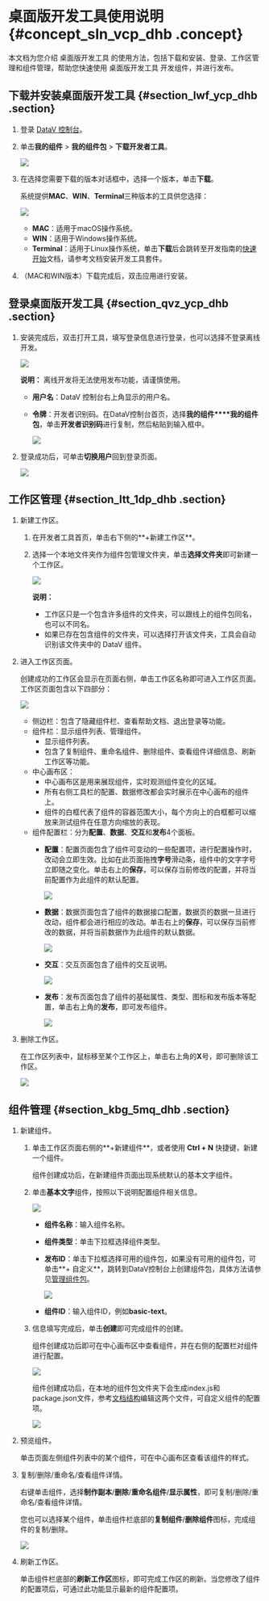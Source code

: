 # 桌面版开发工具使用说明 {#concept_sln_vcp_dhb .concept}

本文档为您介绍 桌面版开发工具 的使用方法，包括下载和安装、登录、工作区管理和组件管理，帮助您快速使用 桌面版开发工具 开发组件，并进行发布。

## 下载并安装桌面版开发工具 {#section_lwf_ycp_dhb .section}

1.  登录 [DataV 控制台](https://datav.aliyun.com/)。
2.  单击**我的组件** \> **我的组件包** \> **下载开发者工具**。

    ![](http://static-aliyun-doc.oss-cn-hangzhou.aliyuncs.com/assets/img/143932/155651905045894_zh-CN.png)

3.  在选择您需要下载的版本对话框中，选择一个版本，单击**下载**。

    系统提供**MAC**、**WIN**、**Terminal**三种版本的工具供您选择：

    ![](http://static-aliyun-doc.oss-cn-hangzhou.aliyuncs.com/assets/img/143932/155651905045895_zh-CN.png)

    -   **MAC**：适用于macOS操作系统。
    -   **WIN**：适用于Windows操作系统。
    -   **Terminal**：适用于Linux操作系统，单击**下载**后会跳转至开发指南的[快速开始](cn.zh-CN/开发指南/快速开始.md#)文档，请参考文档安装开发工具套件。
4.  （MAC和WIN版本）下载完成后，双击应用进行安装。

## 登录桌面版开发工具 {#section_qvz_ycp_dhb .section}

1.  安装完成后，双击打开工具，填写登录信息进行登录，也可以选择不登录离线开发。

    ![](http://static-aliyun-doc.oss-cn-hangzhou.aliyuncs.com/assets/img/143932/155651905141126_zh-CN.png)

    **说明：** 离线开发将无法使用发布功能，请谨慎使用。

    -   **用户名**：DataV 控制台右上角显示的用户名。
    -   **令牌**：开发者识别码。在DataV控制台首页，选择**我的组件****我的组件包**，单击**开发者识别码**进行复制，然后粘贴到输入框中。

        ![](http://static-aliyun-doc.oss-cn-hangzhou.aliyuncs.com/assets/img/143932/155651905141130_zh-CN.png)

2.  登录成功后，可单击**切换用户**回到登录页面。

    ![](http://static-aliyun-doc.oss-cn-hangzhou.aliyuncs.com/assets/img/143932/155651905141137_zh-CN.png)


## 工作区管理 {#section_ltt_1dp_dhb .section}

1.  新建工作区。
    1.  在开发者工具首页，单击右下侧的**+新建工作区**。
    2.  选择一个本地文件夹作为组件包管理文件夹，单击**选择文件夹**即可新建一个工作区。

        ![](http://static-aliyun-doc.oss-cn-hangzhou.aliyuncs.com/assets/img/143932/155651905141166_zh-CN.png)

        **说明：** 

        -   工作区只是一个包含许多组件的文件夹，可以跟线上的组件包同名，也可以不同名。
        -   如果已存在包含组件的文件夹，可以选择打开该文件夹，工具会自动识别该文件夹中的 DataV 组件。
2.  进入工作区页面。

    创建成功的工作区会显示在页面右侧，单击工作区名称即可进入工作区页面。工作区页面包含以下四部分：

    ![](http://static-aliyun-doc.oss-cn-hangzhou.aliyuncs.com/assets/img/143932/155651905241172_zh-CN.png)

    -   侧边栏：包含了隐藏组件栏、查看帮助文档、退出登录等功能。
    -   组件栏：显示组件列表、管理组件。
        -   显示组件列表。
        -   包含了复制组件、重命名组件、删除组件、查看组件详细信息、刷新工作区等功能。
    -   中心画布区：
        -   中心画布区是用来展现组件，实时观测组件变化的区域。
        -   所有右侧工具栏的配置、数据修改都会实时展示在中心画布的组件上。
        -   组件的白框代表了组件的容器范围大小，每个方向上的白框都可以缩放来测试组件在任意方向缩放的表现。
    -   组件配置栏：分为**配置**、**数据**、**交互**和**发布**4个面板。
        -   **配置**：配置页面包含了组件可变动的一些配置项，进行配置操作时，改动会立即生效。比如在此页面拖拽**字号**滑动条，组件中的文字字号立即随之变化。单击右上的**保存**，可以保存当前修改的配置，并将当前配置作为此组件的默认配置。

            ![](http://static-aliyun-doc.oss-cn-hangzhou.aliyuncs.com/assets/img/143932/155651905241198_zh-CN.png)

        -   **数据**：数据页面包含了组件的数据接口配置，数据页的数据一旦进行改动，组件都会进行相应的改动。单击右上的**保存**，可以保存当前修改的数据，并将当前数据作为此组件的默认数据。

            ![](http://static-aliyun-doc.oss-cn-hangzhou.aliyuncs.com/assets/img/143932/155651905241199_zh-CN.png)

        -   **交互**：交互页面包含了组件的交互说明。

            ![](http://static-aliyun-doc.oss-cn-hangzhou.aliyuncs.com/assets/img/143932/155651905241200_zh-CN.png)

        -   **发布**：发布页面包含了组件的基础属性、类型、图标和发布版本等配置，单击右上角的**发布**，即可发布组件。

            ![](http://static-aliyun-doc.oss-cn-hangzhou.aliyuncs.com/assets/img/143932/155651905341201_zh-CN.png)

3.  删除工作区。

    在工作区列表中，鼠标移至某个工作区上，单击右上角的**X**号，即可删除该工作区。

    ![](http://static-aliyun-doc.oss-cn-hangzhou.aliyuncs.com/assets/img/143932/155651905341173_zh-CN.png)


## 组件管理 {#section_kbg_5mq_dhb .section}

1.  新建组件。
    1.  单击工作区页面右侧的**+新建组件**，或者使用 **Ctrl + N** 快捷键，新建一个组件。

        组件创建成功后，在新建组件页面出现系统默认的基本文字组件。

    2.  单击**基本文字**组件，按照以下说明配置组件相关信息。

        ![](http://static-aliyun-doc.oss-cn-hangzhou.aliyuncs.com/assets/img/143932/155651905341175_zh-CN.png)

        -   **组件名称**：输入组件名称。
        -   **组件类型**：单击下拉框选择组件类型。
        -   **发布ID**：单击下拉框选择可用的组件包，如果没有可用的组件包，可单击**+ 自定义**，跳转到DataV控制台上创建组件包，具体方法请参见[管理组件包](../../../../cn.zh-CN/用户指南/管理组件/管理组件包.md#)。

            ![](http://static-aliyun-doc.oss-cn-hangzhou.aliyuncs.com/assets/img/143932/155651905341176_zh-CN.png)

        -   **组件ID**：输入组件ID，例如**basic-text**。
    3.  信息填写完成后，单击**创建**即可完成组件的创建。

        组件创建成功后即可在中心画布区中查看组件，并在右侧的配置栏对组件进行配置。

        ![](http://static-aliyun-doc.oss-cn-hangzhou.aliyuncs.com/assets/img/143932/155651905341177_zh-CN.png)

        组件创建成功后，在本地的组件包文件夹下会生成index.js和package.json文件，参考[文档结构](cn.zh-CN/开发指南/文档结构/文档结构概览.md#)编辑这两个文件，可自定义组件的配置项。

        ![](http://static-aliyun-doc.oss-cn-hangzhou.aliyuncs.com/assets/img/143932/155651905341181_zh-CN.png)

2.  预览组件。

    单击页面左侧组件列表中的某个组件，可在中心画布区查看该组件的样式。

3.  复制/删除/重命名/查看组件详情。

    右键单击组件，选择**制作副本**/**删除**/**重命名组件**/**显示属性**，即可复制/删除/重命名/查看组件详情。

    您也可以选择某个组件，单击组件栏底部的**复制组件**/**删除组件**图标，完成组件的复制/删除。

    ![](http://static-aliyun-doc.oss-cn-hangzhou.aliyuncs.com/assets/img/143932/155651905341179_zh-CN.png)

4.  刷新工作区。

    单击组件栏底部的**刷新工作区**图标，即可完成工作区的刷新。当您修改了组件的配置项后，可通过此功能显示最新的组件配置项。


